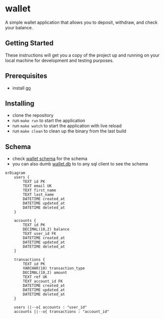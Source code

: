 # wallet

A simple wallet application that allows you to deposit, withdraw, and check your balance.

## Getting Started

These instructions will get you a copy of the project up and running on your local machine for development and testing purposes.

## Prerequisites

- install [go](https://go.dev/doc/install)

## Installing
- clone the repository
- run `make run` to start the application
- run `make watch` to start the application with live reload
- run `make clean` to clean up the binary from the last build

## Schema
- check [wallet schema](wallet-schema.sql) for the schema
- you can also dumb [wallet.db](wallet.db) to to any sql client to see the schema

```mermaid
erDiagram
    users {
        TEXT id PK
        TEXT email UK
        TEXT first_name
        TEXT last_name
        DATETIME created_at
        DATETIME updated_at
        DATETIME deleted_at
    }

    accounts {
        TEXT id PK
        DECIMAL(10,2) balance
        TEXT user_id FK
        DATETIME created_at
        DATETIME updated_at
        DATETIME deleted_at
    }

    transactions {
        TEXT id PK
        VARCHAR(10) transaction_type
        DECIMAL(10,2) amount
        TEXT ref UK
        TEXT account_id FK
        DATETIME created_at
        DATETIME updated_at
        DATETIME deleted_at
    }

    users ||--o{ accounts : "user_id"
    accounts ||--o{ transactions : "account_id"
```

